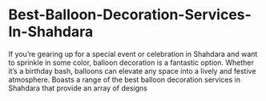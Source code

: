 # Best-Balloon-Decoration-Services-In-Shahdara
If you’re gearing up for a special event or celebration in Shahdara and want to sprinkle in some color,  balloon decoration is a fantastic option. Whether it’s a birthday bash,  balloons can elevate any space into a lively and festive atmosphere. Boasts a range of the best balloon decoration services in Shahdara that provide an array of designs
